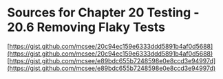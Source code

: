 # Sources for Chapter 20 Testing - 20.6 Removing Flaky Tests

[https://gist.github.com/mcsee/20c94ec159e6333ddd5891b4af0d5688](https://gist.github.com/mcsee/20c94ec159e6333ddd5891b4af0d5688)
[https://gist.github.com/mcsee/e89bdc655b7248598e0e8ccd3e94997d](https://gist.github.com/mcsee/e89bdc655b7248598e0e8ccd3e94997d)